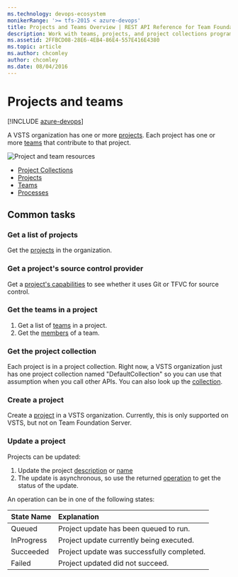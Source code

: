 ```yaml
---
ms.technology: devops-ecosystem
monikerRange: '>= tfs-2015 < azure-devops'
title: Projects and Teams Overview | REST API Reference for Team Foundation Server
description: Work with teams, projects, and project collections programmatically using the REST APIs for Team Foundation Server.
ms.assetid: 2FFBCD08-28E6-4EB4-86E4-557E416E4380
ms.topic: article
ms.author: chcomley
author: chcomley
ms.date: 08/04/2016
---
```


# Projects and teams

[!INCLUDE [azure-devops](../_data/azure-devops-message.md)]

A VSTS organization has one or more [projects](./projects.md). Each project has one or more [teams](./teams.md) that contribute to that project.

![Project and team resources](./media/projects-and-teams.png)

- [Project Collections](./project-collections.md)
- [Projects](./projects.md)
- [Teams](./teams.md)
- [Processes](./processes.md)

## Common tasks

### Get a list of projects

Get the [projects](./projects.md) in the organization.

### Get a project's source control provider

Get a [project's capabilities](./projects.md#withcapabilities) to see whether it uses Git or TFVC for source control.

### Get the teams in a project

1.  Get a list of [teams](./teams.md) in a project.
2.  Get the [members](./teams.md#GetaTeamMembers) of a team.

### Get the project collection

Each project is in a project collection.
Right now, a VSTS organization just has one project collection named "DefaultCollection" so you can use that assumption when you call other APIs.
You can also look up the [collection](./project-collections.md).

### Create a project

Create a [project](./projects.md#createateamproject) in a VSTS organization. Currently, this is only supported on VSTS, but not on Team Foundation Server.

### Update a project

Projects can be updated:

1.  Update the project [description](./projects.md#UpdateDescription) or [name](./projects.md#UpdateName)
2.  The update is asynchronous, so use the returned [operation](./projects.md#GetOperation)
    to get the status of the update.

An operation can be in one of the following states:

| State Name | Explanation                                |
| :--------- | :----------------------------------------- |
| Queued     | Project update has been queued to run.     |
| InProgress | Project update currently being executed.   |
| Succeeded  | Project update was successfully completed. |
| Failed     | Project updated did not succeed.           |
